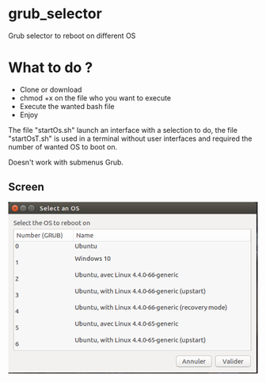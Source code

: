 # grub_selector
Grub selector to reboot on different OS

# What to do ?

  - Clone or download
  - chmod +x on the file who you want to execute
  - Execute the wanted bash file
  - Enjoy
  
The file "startOs.sh" launch an interface with a selection to do, the file "startOsT.sh" is used in a terminal without user interfaces and required the number of wanted OS to boot on.

Doesn't work with submenus Grub.

## Screen
![Screen of the result](/screen1.png?raw=true "Result")
